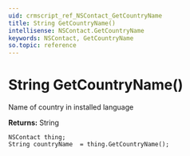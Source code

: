 ```yaml
---
uid: crmscript_ref_NSContact_GetCountryName
title: String GetCountryName()
intellisense: NSContact.GetCountryName
keywords: NSContact, GetCountryName
so.topic: reference
---
```


# String GetCountryName()

Name of country in installed language

**Returns:** String

```crmscript
NSContact thing;
String countryName  = thing.GetCountryName();
```

